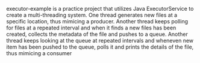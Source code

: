 executor-example is a practice project that utilizes Java ExecutorService to create a multi-threading system. One thread generates new files at a specific location, thus mimicing a producer. 
Another thread keeps polling for files at a repeated interval and when it finds a new files has been created, collects the metadata of the file and pushes to a queue.
Another thread keeps looking at the queue at repeated intervals and wheneven new item has been pushed to the queue, polls it and prints the details of the file, thus mimicing a consumer
